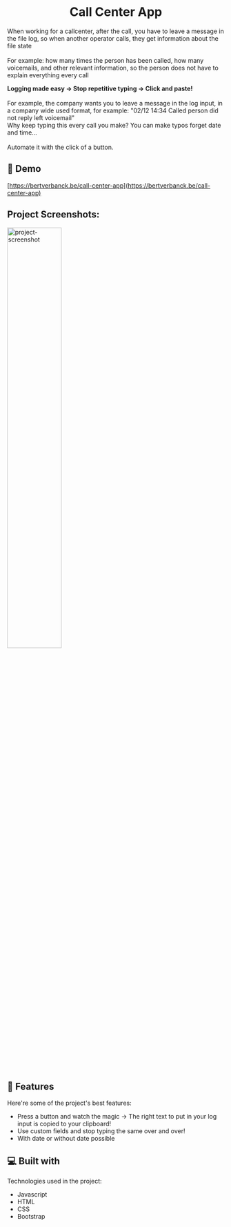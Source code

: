 <h1 align="center" id="title">Call Center App</h1>

<p>When working for a callcenter, after the call, you have to leave a message in the file log, so when another operator calls, they get information about the file state<br><br>
 For example: how many times the person has been called, how many voicemails, and other relevant information, so the person does not have to explain everything every call</p>

<p id="description"><b>Logging made easy -&gt; Stop repetitive typing -&gt; Click and paste!</b><br><br> For example, the company wants you to leave a message in the log input, in a company wide used format, for example: "02/12 14:34 Called person did not reply left voicemail"<br> Why keep typing this every call you make? You can make typos forget date and time... <br><br>Automate it with the click of a button.</p>

<p>

<h2>🚀 Demo</h2>

[https://bertverbanck.be/call-center-app](https://bertverbanck.be/call-center-app)

<h2>Project Screenshots:</h2>

<img src="https://bertverbanck.be/img/projects/corona.png" alt="project-screenshot" width="50%">

  
  
<h2>🧐 Features</h2>

Here're some of the project's best features:

*   Press a button and watch the magic -> The right text to put in your log input is copied to your clipboard!
*   Use custom fields and stop typing the same over and over!
*   With date or without date possible

  
  
<h2>💻 Built with</h2>

Technologies used in the project:

*   Javascript
*   HTML
*   CSS
*   Bootstrap
